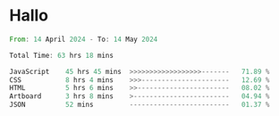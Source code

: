 # Hallo
<!--START_SECTION:waka-->

```rust
From: 14 April 2024 - To: 14 May 2024

Total Time: 63 hrs 18 mins

JavaScript    45 hrs 45 mins  >>>>>>>>>>>>>>>>>>-------   71.89 %
CSS           8 hrs 4 mins    >>>----------------------   12.69 %
HTML          5 hrs 6 mins    >>-----------------------   08.02 %
Artboard      3 hrs 8 mins    >------------------------   04.94 %
JSON          52 mins         -------------------------   01.37 %
```

<!--END_SECTION:waka-->
